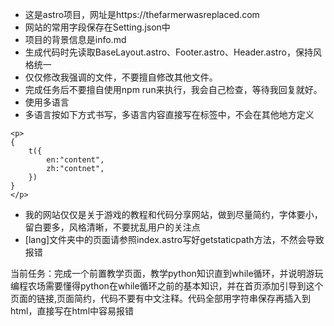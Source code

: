 - 这是astro项目，网址是https://thefarmerwasreplaced.com
- 网站的常用字段保存在Setting.json中
- 项目的背景信息是info.md
- 生成代码时先读取BaseLayout.astro、Footer.astro、Header.astro，保持风格统一
- 仅仅修改我强调的文件，不要擅自修改其他文件。
- 完成任务后不要擅自使用npm run来执行，我会自己检查，等待我回复就好。
- 使用多语言
- 多语言按如下方式书写，多语言内容直接写在标签中，不会在其他地方定义
```
<p>
{
    t({
        en:"content",
        zh:"contnet",
    })
}
</p>
```
- 我的网站仅仅是关于游戏的教程和代码分享网站，做到尽量简约，字体要小，留白要多，风格清晰，不要扰乱用户的关注点
- [lang]文件夹中的页面请参照index.astro写好getstaticpath方法，不然会导致报错


当前任务：完成一个前置教学页面，教学python知识直到while循环，并说明游玩编程农场需要懂得python在while循环之前的基本知识，并在首页添加引导到这个页面的链接,页面简约，代码不要有中文注释。代码全部用字符串保存再插入到html，直接写在html中容易报错